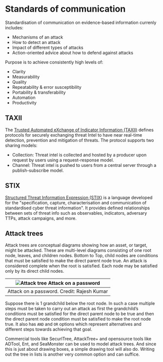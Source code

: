 # Standards of communication

Standardisation of communication on evidence-based information currenly includes:

* Mechanisms of an attack
* How to detect an attack
* Impact of different types of attacks
* Action-oriented advice about how to defend against attacks

Purpose is to achieve consistently high levels of:

* Clarity
* Measurability
* Quality
* Repeatability & error susceptibility
* Portability & transferability
* Automation
* Productivity

## TAXII

The [Trusted Automated eXchange of Indicator Information (TAXII)](https://oasis-open.github.io/cti-documentation/taxii/intro) 
defines protocols for securely exchanging threat Intel to have near real-time detection, prevention and mitigation of 
threats. The protocol supports two sharing models:

* Collection: Threat intel is collected and hosted by a producer upon request by users using a request-response model.
* Channel: Threat intel is pushed to users from a central server through a publish-subscribe model.

## STIX

[Structured Threat Information Expression (STIX)](https://oasis-open.github.io/cti-documentation/stix/intro) is a 
language developed for the "specification, capture, characterisation and communication of standardised cyber threat 
information". It provides defined relationships between sets of threat info such as observables, indicators, adversary 
TTPs, attack campaigns, and more.

## Attack trees

Attack trees are conceptual diagrams showing how an asset, or target, might be attacked. These are multi-level 
diagrams consisting of one root node, leaves, and children nodes. Bottom to Top, child nodes are conditions that must 
be satisfied to make the direct parent node true. An attack is considered complete when the root is satisfied. 
Each node may be satisfied only by its direct child nodes. 

| ![Attack tree Attack on a password](/_static/images/attack-tree.png) |
|:-------------------------------------------------------------------------:|
|                Attack on a password. Credit: Rajesh Kumar                 |

Suppose there is 1 grandchild below the root node. In such a case multiple steps must be taken to carry out an attack 
as first the grandchild’s conditions must be satisfied for the direct parent node to be true and then the direct parent 
node condition must be satisfied to make the root node true. It also has `AND` and `OR` options which represent 
alternatives and different steps towards achieving that goal.

Commercial tools like SecurITree, AttackTree+ and opensource tools like ADTool, Ent, and SeaMonster can be used to model 
attack trees. And since this is just about drawing boxes, a simple drawing tool will also do. Writing out the tree 
in lists is another very common option and can suffice. 
